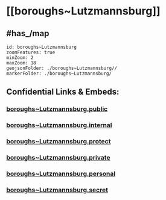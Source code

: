 # [[boroughs~Lutzmannsburg]] 


## #has_/map  



```leaflet
id: boroughs~Lutzmannsburg
zoomFeatures: true 
minZoom: 2 
maxZoom: 18
geojsonFolder: ./boroughs~Lutzmannsburg//
markerFolder: ./boroughs~Lutzmannsburg/
```




## Confidential Links & Embeds: 

### [boroughs~Lutzmannsburg.public](/_public/\Earth\Continent\Europe\Europe~Central\Austria\Austrias_States\Burgenland\counties~BL\Oberpullendorf\cities~Oberpullendorf\Lutzmannsburgboroughs~Lutzmannsburg.public.md) 

### [boroughs~Lutzmannsburg.internal](/_internal/\Earth\Continent\Europe\Europe~Central\Austria\Austrias_States\Burgenland\counties~BL\Oberpullendorf\cities~Oberpullendorf\Lutzmannsburgboroughs~Lutzmannsburg.internal.md) 

### [boroughs~Lutzmannsburg.protect](/_protect/\Earth\Continent\Europe\Europe~Central\Austria\Austrias_States\Burgenland\counties~BL\Oberpullendorf\cities~Oberpullendorf\Lutzmannsburgboroughs~Lutzmannsburg.protect.md) 

### [boroughs~Lutzmannsburg.private](/_private/\Earth\Continent\Europe\Europe~Central\Austria\Austrias_States\Burgenland\counties~BL\Oberpullendorf\cities~Oberpullendorf\Lutzmannsburgboroughs~Lutzmannsburg.private.md) 

### [boroughs~Lutzmannsburg.personal](/_personal/\Earth\Continent\Europe\Europe~Central\Austria\Austrias_States\Burgenland\counties~BL\Oberpullendorf\cities~Oberpullendorf\Lutzmannsburgboroughs~Lutzmannsburg.personal.md) 

### [boroughs~Lutzmannsburg.secret](/_secret/\Earth\Continent\Europe\Europe~Central\Austria\Austrias_States\Burgenland\counties~BL\Oberpullendorf\cities~Oberpullendorf\Lutzmannsburgboroughs~Lutzmannsburg.secret.md)

